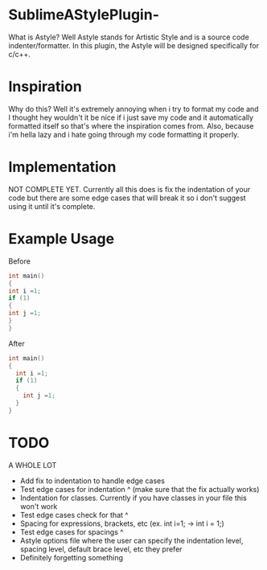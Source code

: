 # SublimeAStylePlugin-

What is Astyle? Well Astyle stands for Artistic Style and is a source code indenter/formatter. In this plugin, the Astyle will be designed specifically for c/c++. 

# Inspiration
Why do this? Well it's extremely annoying when i try to format my code and I thought hey wouldn't it be nice if i just save my code and it automatically formatted itself so that's where the inspiration comes from. Also, because i'm hella lazy and i hate going through my code formatting it properly.

# Implementation
NOT COMPLETE YET. Currently all this does is fix the indentation of your code but there are some edge cases that will break it so i don't suggest using it until it's complete.

# Example Usage
Before
```c++
int main()
{
int i =1;
if (1)
{
int j =1;
}
}
```
After 
```c++
int main()
{
  int i =1;
  if (1)
  {
    int j =1;
  }
}
```

# TODO
A WHOLE LOT 
- Add fix to indentation to handle edge cases
- Test edge cases for indentation ^ (make sure that the fix actually works)
- Indentation for classes. Currently if you have classes in your file this won't work
- Test edge cases check for that ^
- Spacing for expressions, brackets, etc (ex. int i=1; -> int i = 1;)
- Test edge cases for spacings ^
- Astyle options file where the user can specify the indentation level, spacing level, default brace level, etc they prefer
- Definitely forgetting something 

